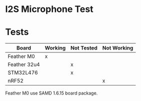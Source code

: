 # I2S Microphone Test



# Tests

| Board        | Working | Not Tested | Not Working |
| ------------ | ------- | ---------- | ----------- |
| Feather M0   | x       |            |             |
| Feather 32u4 |         | x          |             |
| STM32L476    |         | x          |             |
| nRF52        |         |            | x           |

Feather M0 use SAMD 1.6.15 board package.
